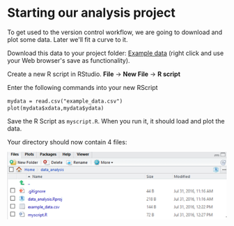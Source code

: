# Starting our analysis project

To get used to the version control workflow, we are going to download and plot some data. Later we'll fit a curve to it.

Download this data to your project folder: [Example data](https://raw.githubusercontent.com/mikecroucher/Code_cafe/master/First_steps_with_R/example_data.csv) (right click and use your Web browser's save as functionality).

Create a new R script in RStudio. **File** -> **New File** -> **R script**

Enter the following commands into your new RScript

```
mydata = read.csv("example_data.csv")
plot(mydata$xdata,mydata$ydata)
```

Save the R Script as `myscript.R`. When you run it, it should load and plot the data.

Your directory should now contain 4 files:

![](./assets/file_list.png)
